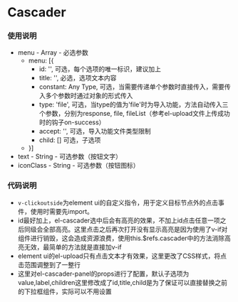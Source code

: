 # Cascader

### 使用说明
* menu - Array - 必选参数  
  * menu: [{  
    * id: '', 可选，每个选项的唯一标识，建议加上  
    * title: '', 必选，选项文本内容  
    * constant: Any Type, 可选，当需要传递单个参数时直接传入，需要传入多个参数时通过对象的形式传入  
    * type: 'file', 可选，当type的值为'file'时为导入功能，方法自动传入三个参数，分别为response, file, fileList（参考el-upload文件上传成功时的钩子on-success）  
    * accept: '', 可选，导入功能文件类型限制  
    * child: [] 可选，子选项  
  * }]  
* text - String - 可选参数（按钮文字）  
* iconClass - String - 可选参数（按钮图标）  

### 代码说明
* `v-clickoutside`为element ui的自定义指令，用于定义目标节点外的点击事件，使用时需要先import。  
* id最好加上，el-cascader选中后会有高亮的效果，不加上id点击任意一项之后同级会全部高亮。这里点击之后再次打开没有显示高亮是因为使用了v-if对组件进行销毁，这会造成资源浪费，使用this.$refs.cascader中的方法消除高亮无效，最简单的方法就是直接加v-if  
* element ui的el-upload只有点击文本才有效果，这里更改了CSS样式，将点击范围调整到了一整行  
* 这里对el-cascader-panel的props进行了配置，默认子选项为value,label,children这里修改成了id,title,child是为了保证可以直接替换之前的下拉框组件，实际可以不用设置
